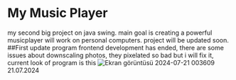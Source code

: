 # My Music Player
my second big project on java swing. main goal is creating a powerful musicplayer will work on personal computers. project will be updated soon.
##First update
program frontend development has ended, there are some issues about downscaling photos, they pixelated so bad but i will fix it, current look of program is this
![Ekran görüntüsü 2024-07-21 003609](https://github.com/user-attachments/assets/45994db2-c145-441f-af68-cb092050b348)
21.07.2024
